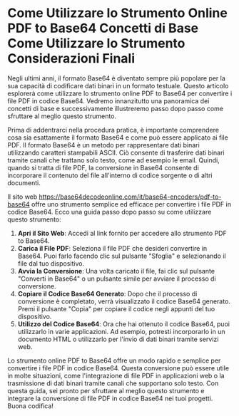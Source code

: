 Come Utilizzare lo Strumento Online PDF to Base64 Concetti di Base Come Utilizzare lo Strumento Considerazioni Finali
=====================================================================================================================

Negli ultimi anni, il formato Base64 è diventato sempre più popolare per la sua capacità di codificare dati binari in un formato testuale. Questo articolo esplorerà come utilizzare lo strumento online PDF to Base64 per convertire i file PDF in codice Base64. Vedremo innanzitutto una panoramica dei concetti di base e successivamente illustreremo passo dopo passo come sfruttare al meglio questo strumento.

Prima di addentrarci nella procedura pratica, è importante comprendere cosa sia esattamente il formato Base64 e come può essere applicato ai file PDF. Il formato Base64 è un metodo per rappresentare dati binari utilizzando caratteri stampabili ASCII. Ciò consente di trasferire dati binari tramite canali che trattano solo testo, come ad esempio le email. Quindi, quando si tratta di file PDF, la conversione in Base64 consente di incorporare il contenuto del file all'interno di codice sorgente o di altri documenti.

Il sito web <https://base64decodeonline.com/it/base64-encoders/pdf-to-base64> offre uno strumento semplice ed efficace per convertire i file PDF in codice Base64. Ecco una guida passo dopo passo su come utilizzare questo strumento:

1. **Apri il Sito Web**: Accedi al link fornito per accedere allo strumento PDF to Base64.
2. **Carica il File PDF**: Seleziona il file PDF che desideri convertire in Base64. Puoi farlo facendo clic sul pulsante "Sfoglia" e selezionando il file dal tuo dispositivo.
3. **Avvia la Conversione**: Una volta caricato il file, fai clic sul pulsante "Converti in Base64" o un pulsante simile per avviare il processo di conversione.
4. **Copiare il Codice Base64 Generato**: Dopo che il processo di conversione è completato, verrà visualizzato il codice Base64 generato. Premi il pulsante "Copia" per copiare il codice negli appunti del tuo dispositivo.
5. **Utilizzo del Codice Base64**: Ora che hai ottenuto il codice Base64, puoi utilizzarlo in varie applicazioni. Ad esempio, potresti incorporarlo in un documento HTML o utilizzarlo per l'invio di dati binari tramite servizi web.

Lo strumento online PDF to Base64 offre un modo rapido e semplice per convertire i file PDF in codice Base64. Questa conversione può essere utile in molte situazioni, come l'integrazione di file PDF in applicazioni web o la trasmissione di dati binari tramite canali che supportano solo testo. Con questa guida, sei pronto per sfruttare al meglio questo strumento e integrare la conversione di file PDF in codice Base64 nei tuoi progetti. Buona codifica!